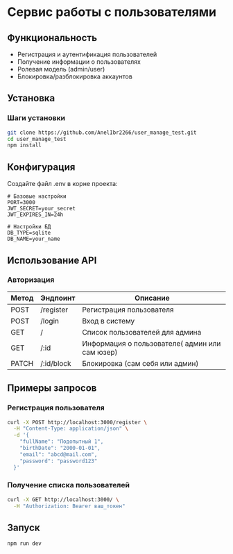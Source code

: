 # Сервис работы с пользователями

## Функциональность
- Регистрация и аутентификация пользователей
- Получение информации о пользователях
- Ролевая модель (admin/user)
- Блокировка/разблокировка аккаунтов

## Установка
### Шаги установки
```bash
git clone https://github.com/AnelIbr2266/user_manage_test.git
cd user_manage_test
npm install
```

## Конфигурация

Создайте файл .env в корне проекта:

```env
# Базовые настройки
PORT=3000
JWT_SECRET=your_secret
JWT_EXPIRES_IN=24h

# Настройки БД
DB_TYPE=sqlite
DB_NAME=your_name
```

## Использование API

### Авторизация
| Метод | Эндпоинт | Описание                                       |
|-------|--------|------------------------------------------------|
| POST  | /register | Регистрация пользователя                       |
| POST  | /login | Вход в систему                                 |
| GET   | /    | Список пользователей для админа                |
| GET   | /:id | Информация о пользователе( админ или сам юзер) |
| PATCH | /:id/block | Блокировка (сам себя или админ)                |

## Примеры запросов

### Регистрация пользователя
```bash
curl -X POST http://localhost:3000/register \
  -H "Content-Type: application/json" \
  -d '{
    "fullName": "Подопытный 1",
    "birthDate": "2000-01-01",
    "email": "abcd@mail.com",
    "password": "password123"
  }'
```

### Получение списка пользователей
```bash
curl -X GET http://localhost:3000/ \
  -H "Authorization: Bearer ваш_токен"
```

## Запуск
```bash
npm run dev
```
